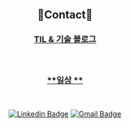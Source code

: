 <div align='center'>
 
 ## :wave:Contact:wave:
 
 
 ### [**TIL & 기술 블로그**](https://giwonn.github.io/TIL/)  
 
 <br>
 
 ### [**일상 **](https://l4279625.tistory.com)  
 
 <br>
 
 [![Linkedin Badge](https://img.shields.io/badge/-LinkedIn-blue?style=flat-square&logo=Linkedin&logoColor=white&link=https://www.linkedin.com/in/giwon-lim-7b3847191/)](https://www.linkedin.com/in/giwon-lim-7b3847191/)
 [![Gmail Badge](https://img.shields.io/badge/Gmail-d14836?style=flat-square&logo=Gmail&logoColor=white&link=mailto:giwon.dev@gmail.com)](mailto:giwon.dev@gmail.com)
 
</div>
